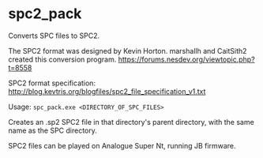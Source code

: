 # spc2_pack
Converts SPC files to SPC2.

The SPC2 format was designed by Kevin Horton. marshallh and CaitSith2 created this conversion program.
https://forums.nesdev.org/viewtopic.php?t=8558

SPC2 format specification: http://blog.kevtris.org/blogfiles/spc2_file_specification_v1.txt

Usage: `spc_pack.exe <DIRECTORY_OF_SPC_FILES>`

Creates an .sp2 SPC2 file in that directory's parent directory, with the same name as the SPC directory.

SPC2 files can be played on Analogue Super Nt, running JB firmware.
